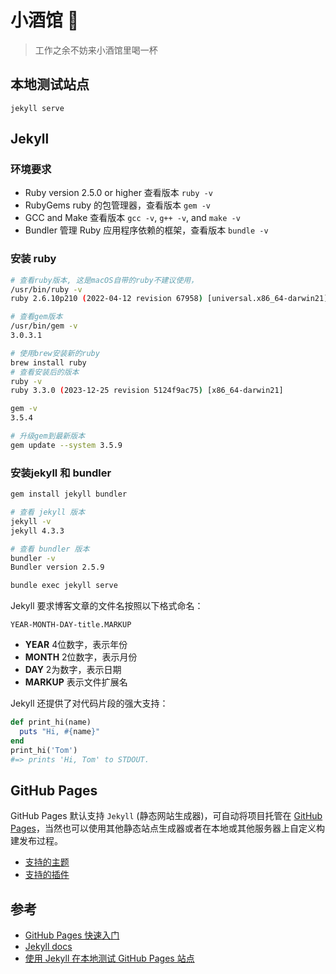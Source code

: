# 小酒馆 🍷
> 工作之余不妨来小酒馆里喝一杯

## 本地测试站点

```
jekyll serve
```

## Jekyll

### 环境要求

* Ruby version 2.5.0 or higher 查看版本 `ruby -v`
* RubyGems ruby 的包管理器，查看版本 `gem -v`
* GCC and Make 查看版本 `gcc -v`, `g++ -v`, and `make -v`
* Bundler 管理 Ruby 应用程序依赖的框架，查看版本 `bundle -v`

### 安装 ruby

```sh
# 查看ruby版本, 这是macOS自带的ruby不建议使用，
/usr/bin/ruby -v
ruby 2.6.10p210 (2022-04-12 revision 67958) [universal.x86_64-darwin21]

# 查看gem版本
/usr/bin/gem -v
3.0.3.1

# 使用brew安装新的ruby
brew install ruby
# 查看安装后的版本
ruby -v
ruby 3.3.0 (2023-12-25 revision 5124f9ac75) [x86_64-darwin21]

gem -v
3.5.4

# 升级gem到最新版本
gem update --system 3.5.9
```

### 安装jekyll 和 bundler

```sh
gem install jekyll bundler

# 查看 jekyll 版本
jekyll -v 
jekyll 4.3.3

# 查看 bundler 版本
bundler -v
Bundler version 2.5.9
```


```sh
bundle exec jekyll serve
```


Jekyll 要求博客文章的文件名按照以下格式命名：

`YEAR-MONTH-DAY-title.MARKUP`

* **YEAR** 4位数字，表示年份
* **MONTH** 2位数字，表示月份
* **DAY** 2为数字，表示日期
* **MARKUP** 表示文件扩展名

Jekyll 还提供了对代码片段的强大支持：


```ruby
def print_hi(name)
  puts "Hi, #{name}"
end
print_hi('Tom')
#=> prints 'Hi, Tom' to STDOUT.
```

## GitHub Pages

GitHub Pages 默认支持 `Jekyll` (静态网站生成器)，可自动将项目托管在 [GitHub Pages](https://pages.github.com/)，当然也可以使用其他静态站点生成器或者在本地或其他服务器上自定义构建发布过程。

* [支持的主题](https://pages.github.com/themes/)
* [支持的插件](https://pages.github.com/versions/)

## 参考

* [GitHub Pages 快速入门](https://docs.github.com/zh/pages/quickstart)
* [Jekyll docs][jekyll-docs] 
* [使用 Jekyll 在本地测试 GitHub Pages 站点](https://docs.github.com/zh/pages/setting-up-a-github-pages-site-with-jekyll/testing-your-github-pages-site-locally-with-jekyll)

[jekyll-docs]: https://jekyllrb.com/docs/home
[jekyll-gh]:   https://github.com/jekyll/jekyll
[jekyll-talk]: https://talk.jekyllrb.com/
